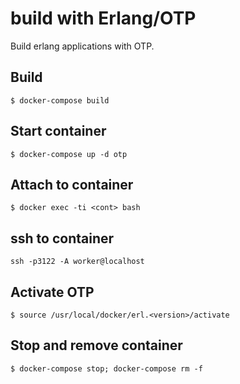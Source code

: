 build with Erlang/OTP
====

Build erlang applications with OTP.

Build
-----

    $ docker-compose build

Start container
-----

    $ docker-compose up -d otp

Attach to container
-----

    $ docker exec -ti <cont> bash

## ssh to container

```
ssh -p3122 -A worker@localhost
```

Activate OTP
----

    $ source /usr/local/docker/erl.<version>/activate


Stop and remove container
-----

    $ docker-compose stop; docker-compose rm -f
    
